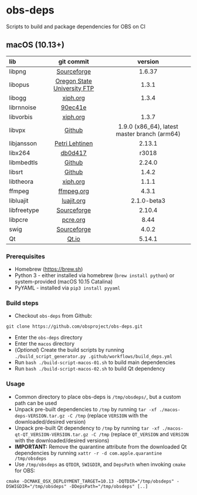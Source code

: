 # obs-deps

Scripts to build and package dependencies for OBS on CI

## macOS (10.13+)

| lib | git commit | version |
| :--- | :---: | :---: |
|libpng|[Sourceforge](https://downloads.sourceforge.net/project/libpng/libpng16/1.6.37/libpng-1.6.37.tar.xz)|1.6.37|
|libopus|[Oregon State University FTP](https://ftp.osuosl.org/pub/xiph/releases/opus/opus-1.3.1.tar.gz)|1.3.1|
|libogg|[xiph.org](https://downloads.xiph.org/releases/ogg/libogg-1.3.4.tar.gz)|1.3.4|
|librnnoise|[90ec41e](https://github.com/xiph/rnnoise/commit/90ec41ef659fd82cfec2103e9bb7fc235e9ea66c)||
|libvorbis|[xiph.org](https://downloads.xiph.org/releases/vorbis/libvorbis-1.3.7.tar.xz)|1.3.7|
|libvpx|[Github](https://github.com/webmproject/libvpx/archive/v1.9.0.tar.gz)|1.9.0 (x86_64), latest master branch (arm64)|
|libjansson|[Petri Lehtinen](https://digip.org/jansson/releases/jansson-2.13.1.tar.gz)|2.13.1|
|libx264|[db0d417](https://github.com/mirror/x264/commit/db0d417728460c647ed4a847222a535b00d3dbcb)|r3018|
|libmbedtls|[Github](https://github.com/ARMmbed/mbedtls/archive/mbedtls-2.24.0.tar.gz)|2.24.0|
|libsrt|[Github](https://github.com/Haivision/srt/archive/v1.4.2.tar.gz)|1.4.2|
|libtheora|[xiph.org](https://downloads.xiph.org/releases/theora/libtheora-1.1.1.tar.bz2)|1.1.1|
|ffmpeg|[ffmpeg.org](https://ffmpeg.org/releases/ffmpeg-4.3.1.tar.xz)|4.3.1|
|libluajit|[luajit.org](https://luajit.org/download/LuaJIT-2.1.0-beta3.tar.gz)|2.1.0-beta3|
|libfreetype|[Sourceforge](https://downloads.sourceforge.net/project/freetype/freetype2/2.10.4/freetype-2.10.4.tar.xz)|2.10.4|
|libpcre|[pcre.org](https://ftp.pcre.org/pub/pcre/pcre-8.44.tar.bz2)|8.44|
|swig|[Sourceforge](https://downloads.sourceforge.net/project/swig/swig/swig-4.0.2/swig-4.0.2.tar.gz)|4.0.2|
|Qt|[Qt.io](https://download.qt.io/official_releases/qt/5.14/5.14.1/single/qt-everywhere-src-5.14.1.tar.xz)|5.14.1|

### Prerequisites

* Homebrew (https://brew.sh)
* Python 3 - either installed via homebrew (`brew install python`) or system-provided (macOS 10.15 Catalina)
* PyYAML - installed via `pip3 install pyyaml`

### Build steps

* Checkout `obs-deps` from Github:

```
git clone https://github.com/obsproject/obs-deps.git
```

* Enter the `obs-deps` directory
* Enter the `macos` directory
* (*Optional*) Create the build scripts by running `./build_script_generator.py .github/workflows/build_deps.yml`
* Run `bash ./build-script-macos-01.sh` to build main dependencies
* Run `bash ./build-script-macos-02.sh` to build Qt dependency

### Usage

* Common directory to place obs-deps is `/tmp/obsdeps/`, but a custom path can be used
* Unpack pre-built dependencies to `/tmp` by running `tar -xf ./macos-deps-VERSION.tar.gz -C /tmp` (replace `VERSION` with the downloaded/desired version)
* Unpack pre-built Qt dependency to `/tmp` by running `tar -xf ./macos-qt-QT_VERSION-VERSION.tar.gz -C /tmp` (replace `QT_VERSION` and `VERSION` with the downloaded/desired versions)
* **IMPORTANT:** Remove the quarantine attribute from the downloaded Qt dependencies by running `xattr -r -d com.apple.quarantine /tmp/obsdeps`
* Use `/tmp/obsdeps` as `QTDIR`, `SWIGDIR`, and `DepsPath` when invoking `cmake` for OBS:

```
cmake -DCMAKE_OSX_DEPLOYMENT_TARGET=10.13 -DQTDIR="/tmp/obsdeps" -DSWIGDIR="/tmp/obsdeps" -DDepsPath="/tmp/obsdeps" [..]
```